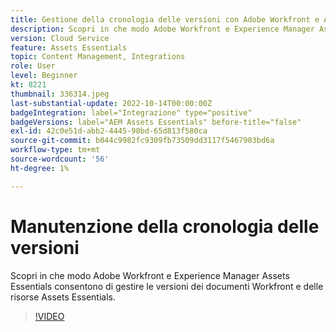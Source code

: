 ```yaml
---
title: Gestione della cronologia delle versioni con Adobe Workfront e Assets Essentials
description: Scopri in che modo Adobe Workfront e Experience Manager Assets Essentials consentono di gestire le versioni dei documenti Workfront e delle risorse Assets Essentials.
version: Cloud Service
feature: Assets Essentials
topic: Content Management, Integrations
role: User
level: Beginner
kt: 8221
thumbnail: 336314.jpeg
last-substantial-update: 2022-10-14T00:00:00Z
badgeIntegration: label="Integrazione" type="positive"
badgeVersions: label="AEM Assets Essentials" before-title="false"
exl-id: 42c0e51d-abb2-4445-98bd-65d813f580ca
source-git-commit: b044c9982fc9309fb73509dd3117f5467903bd6a
workflow-type: tm+mt
source-wordcount: '56'
ht-degree: 1%

---
```


# Manutenzione della cronologia delle versioni

Scopri in che modo Adobe Workfront e Experience Manager Assets Essentials consentono di gestire le versioni dei documenti Workfront e delle risorse Assets Essentials.

>[!VIDEO](https://video.tv.adobe.com/v/336314?quality=12&learn=on)
